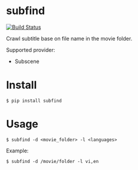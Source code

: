 # subfind

[![Build Status](https://travis-ci.org/thongdong7/subfind.svg?branch=master)](https://travis-ci.org/thongdong7/subfind)

Crawl subtitle base on file name in the movie folder.

Supported provider:

* Subscene


# Install

    $ pip install subfind

# Usage

    $ subfind -d <movie_folder> -l <languages>

Example:
    
    $ subfind -d /movie/folder -l vi,en
